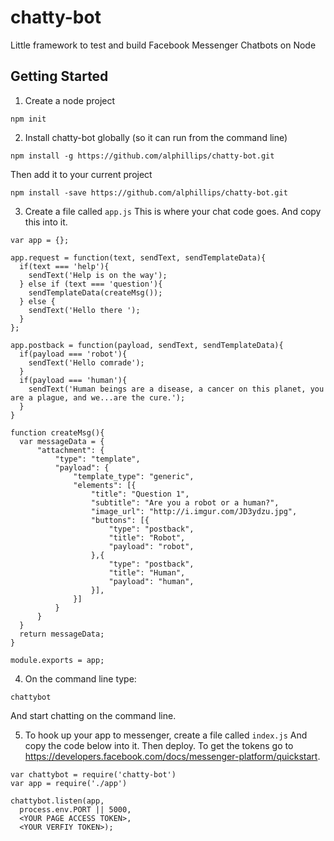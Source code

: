 # chatty-bot
Little framework to test and build Facebook Messenger Chatbots on Node


## Getting Started

1. Create a node project
  ```
  npm init
  ```

2. Install chatty-bot globally (so it can run from the command line)

  ```
  npm install -g https://github.com/alphillips/chatty-bot.git
  ```

  Then add it to your current project

  ```
  npm install -save https://github.com/alphillips/chatty-bot.git
  ```

3. Create a file called `app.js`
  This is where your chat code goes. And copy this into it.
  ```
  var app = {};

  app.request = function(text, sendText, sendTemplateData){
    if(text === 'help'){
      sendText('Help is on the way');
    } else if (text === 'question'){
      sendTemplateData(createMsg());
    } else {
      sendText('Hello there ');
    }
  };

  app.postback = function(payload, sendText, sendTemplateData){
    if(payload === 'robot'){
      sendText('Hello comrade');
    }
    if(payload === 'human'){
      sendText('Human beings are a disease, a cancer on this planet, you are a plague, and we...are the cure.');
    }
  }

  function createMsg(){
    var messageData = {
        "attachment": {
            "type": "template",
            "payload": {
                "template_type": "generic",
                "elements": [{
                    "title": "Question 1",
                    "subtitle": "Are you a robot or a human?",
                    "image_url": "http://i.imgur.com/JD3ydzu.jpg",
                    "buttons": [{
                        "type": "postback",
                        "title": "Robot",
                        "payload": "robot",
                    },{
                        "type": "postback",
                        "title": "Human",
                        "payload": "human",
                    }],
                }]
            }
        }
    }
    return messageData;
  }

  module.exports = app;
  ```

4. On the command line type:
  ```
  chattybot
  ```

  And start chatting on the command line.

5. To hook up your app to messenger, create a file called ```index.js```
  And copy the code below into it. Then deploy.
  To get the tokens go to https://developers.facebook.com/docs/messenger-platform/quickstart.

  ```
  var chattybot = require('chatty-bot')
  var app = require('./app')

  chattybot.listen(app,
    process.env.PORT || 5000,
    <YOUR PAGE ACCESS TOKEN>,
    <YOUR VERFIY TOKEN>);

  ```
